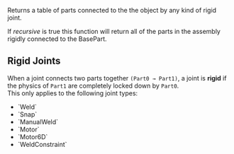 Returns a table of parts connected to the the object by any kind of rigid joint.

If _recursive_ is true this function will return all of the parts in the assembly rigidly connected to the BasePart.  

Rigid Joints
------------

When a joint connects two parts together `(Part0 → Part1)`, a joint is **rigid** if the physics of `Part1` are completely locked down by `Part0`.  
This only applies to the following joint types:

*   \`Weld\`
*   \`Snap\`
*   \`ManualWeld\`
*   \`Motor\`
*   \`Motor6D\`
*   \`WeldConstraint\`